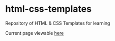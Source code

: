 # html-css-templates
Repository of HTML &amp; CSS Templates for learning

Current page viewable [here](https://reuben-john.github.io/html-css-templates/)